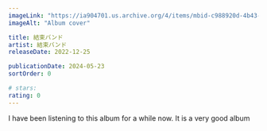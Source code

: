 ```yaml
---
imageLink: "https://ia904701.us.archive.org/4/items/mbid-c988920d-4b43-4399-a6e6-c9e551cf2f4c/mbid-c988920d-4b43-4399-a6e6-c9e551cf2f4c-34437814072_thumb500.jpg"
imageAlt: "Album cover"

title: 結束バンド
artist: 結束バンド
releaseDate: 2022-12-25

publicationDate: 2024-05-23
sortOrder: 0

# stars:
rating: 0
---
```


I have been listening to this album for a while now. It is a very good album